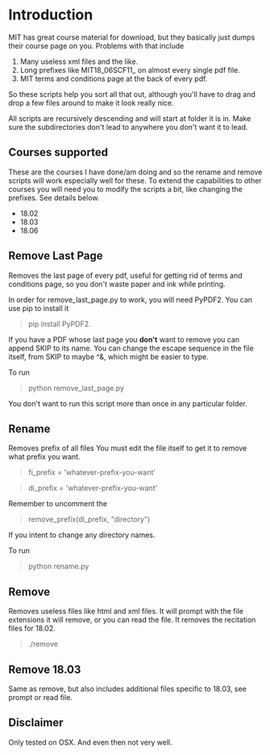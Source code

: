 # Introduction
 MIT has great course material for download, but they basically just dumps their course page on you. Problems with that include
 1. Many useless xml files and the like.
 2. Long prefixes like MIT18_06SCF11_ on almost every single pdf file.
 3. MIT terms and conditions page at the back of every pdf.
 
 So these scripts help you sort all that out, although you'll have to drag and drop a few files around to make it look really nice.


All scripts are recursively descending and will start at folder it is in. Make sure the subdirectories don't lead to anywhere you don't want it to lead.  

## Courses supported

These are the courses I have done/am doing and so the rename and remove scripts will work especially well for these. To extend the capabilities to other courses you will need you to modify the scripts a bit, like changing the prefixes. See details below.

* 18.02
* 18.03
* 18.06



## Remove Last Page
Removes the last page of every pdf, useful for getting rid of terms and conditions page, so you don't waste paper and ink while printing. 


In order for remove_last_page.py to work, you will need PyPDF2. You can use pip to install it
> pip install PyPDF2. 

If you have a PDF whose last page you **don't** want to remove you can append SKIP to its name. You can change the escape sequence in the file itself, from SKIP to maybe ^&, which might be easier to type.


To run
> python remove_last_page.py

You don't want to run this script more than once in any particular folder.
## Rename
Removes prefix of all files 
You must edit the file itself to get it to remove what prefix you want.
> fi_prefix = 'whatever-prefix-you-want'

> di_prefix = 'whatever-prefix-you-want'

Remember to uncomment the 
> remove_prefix(di_prefix, "directory")

If you intent to change any directory names.


To run
> python rename.py

## Remove

Removes useless files like html and xml files. It will prompt with the file extensions it will remove, or you can read the file. It removes the recitation files for 18.02.


> ./remove

## Remove 18.03

Same as remove, but also includes additional files specific to 18.03, see prompt or read file.


## Disclaimer
Only tested on OSX. And even then not very well.
